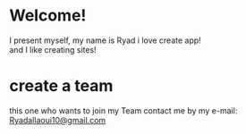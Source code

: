 # Welcome!
I present myself, my name is Ryad i love create app!  
and I like creating sites!
# create a team
this one who wants to join my Team contact me by my e-mail: Ryadallaoui10@gmail.com 
